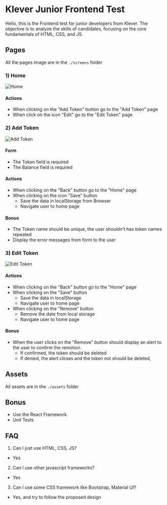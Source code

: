 # Klever Junior Frontend Test

Hello, this is the Frontend test for junior developers from Klever. The objective is to analyze the skills of candidates, focusing on the core fundamentals of HTML, CSS, and JS.

## Pages

All the pages image are in the `./screens` folder

### 1) Home

![Home](https://github.com/klever-io/frontend-junior-test/blob/master/Screens/Home.jpg)

#### Actions

- When clicking on the "Add Token" button go to the "Add Token" page
- When click on the icon "Edit" go to the "Edit Token" page

### 2) Add Token

![Add Token](https://github.com/klever-io/frontend-junior-test/blob/master/Screens/AddToken.jpg)

#### Form

- The Token field is required
- The Balance field is required

#### Actions

- When clicking on the "Back" button go to the "Home" page
- When clicking on the icon "Save" button
  - Save the data in localStorage from Browser
  - Navigate user to home page

#### Bonus

- The Token name should be unique, the user shouldn't has token names repeated
- Display the error messages from form to the user

### 3) Edit Token

![Edit Token](https://github.com/klever-io/frontend-junior-test/blob/master/Screens/EditToken.jpg)

#### Actions

- When clicking on the "Back" button go to the "Home" page
- When clicking on the "Save" button
  - Save the data in localStorage
  - Navigate user to home page
- When clicking on the "Remove" button
  - Remove the date from local storage
  - Navigate user to home page

#### Bonus

- When the user clicks on the "Remove" button should display an alert to the user to confirm the remotion.
  - If confirmed, the token should be deleted
  - If denied, the alert closes and the token not should be deleted,

## Assets

All assets are in the `./assets` folder

## Bonus

- Use the React Framework
- Unit Tests

## FAQ

1. Can I just use HTML, CSS, JS?

- Yes

2. Can I use other javascript frameworks?

- Yes

3. Can I use some CSS framework like Bootstrap, Material UI?

- Yes, and try to follow the proposed design
